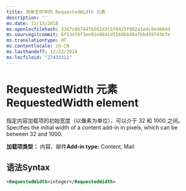 ```yaml
---
title: 清单文件中的 RequestedWidth 元素
description: ''
ms.date: 11/13/2018
ms.openlocfilehash: 3347c06744fb561d3c5f0415f802a1e4c0e4604d
ms.sourcegitcommit: 6f53df6f3ee91e084cd5160bb48afbbd49743b7e
ms.translationtype: HT
ms.contentlocale: zh-CN
ms.lasthandoff: 12/22/2018
ms.locfileid: "27433311"
---
```

# <a name="requestedwidth-element"></a><span data-ttu-id="d0099-102">RequestedWidth 元素</span><span class="sxs-lookup"><span data-stu-id="d0099-102">RequestedWidth element</span></span>

<span data-ttu-id="d0099-103">指定内容加载项的初始宽度（以像素为单位），可以介于 32 和 1000 之间。</span><span class="sxs-lookup"><span data-stu-id="d0099-103">Specifies the initial width of a content add-in in pixels, which can be between 32 and 1000.</span></span>

<span data-ttu-id="d0099-104">**加载项类型：** 内容、邮件</span><span class="sxs-lookup"><span data-stu-id="d0099-104">**Add-in type:** Content, Mail</span></span>

## <a name="syntax"></a><span data-ttu-id="d0099-105">语法</span><span class="sxs-lookup"><span data-stu-id="d0099-105">Syntax</span></span>

```XML
<RequestedWidth>integer</RequestedWidth>
```

